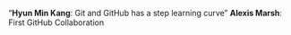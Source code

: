 “**Hyun Min Kang**: Git and GitHub has a step learning curve”
**Alexis Marsh**:  First GitHub Collaboration
